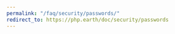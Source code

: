 ```yaml
---
permalink: "/faq/security/passwords/"
redirect_to: https://php.earth/doc/security/passwords
---
```

